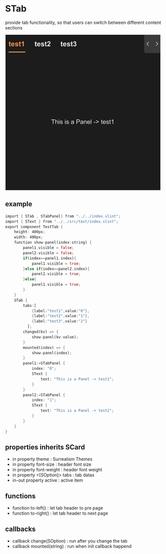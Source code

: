 # STab

provide tab functionality, so that users can switch between different content sections

![](../../static/tab.png)

## example
```rust
import { STab , STabPanel} from "../../index.slint";
import { SText } from "../../src/text/index.slint";
export component TestTab {
    height: 400px;
    width: 400px;
    function show-panel(index:string) {
        panel1.visible = false;
        panel2.visible = false;
        if(index==panel1.index){
            panel1.visible = true;
        }else if(index==panel2.index){
            panel2.visible = true;
        }else{
            panel1.visible = true;
        }
    }
    STab {
        tabs:[
            {label:"test1",value:"0"},
            {label:"test2",value:"1"},
            {label:"test3",value:"2"}
          ];
        changed(kv) => {
            show-panel(kv.value);
        }
        mounted(index) => {
            show-panel(index);
        }
        panel1:=STabPanel {
            index: "0";
            SText {
                text: "This is a Panel -> test1";
            }
        }
        panel2:=STabPanel {
            index: "1";
            SText {
                text: "This is a Panel -> test2";
            }
        }
    }
}
```
## properties inherits SCard
- in property <Themes> theme : Surrealism Themes
- in property <length> font-size : header font size
- in property <int> font-weight : header font weight
- in property <[SOption]> tabs : tab datas
- in-out property <string> active : active item
## functions
- function to-left() : let tab header to pre page 
- function to-right() : let tab header to next page
## callbacks
- callback change(SOption) : run after you change the tab
- callback mounted(string) : run when init callback happend
